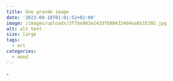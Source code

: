 ```yaml
---
title: Une grande image
date: '2023-09-18T01:01:52+02:00'
image: /images/uploads/3f7be981e142dfb984324d4ea6b16392.jpg
alt: alt text
size: large
tags:
  - art
categories:
  - mood
---
```

\-

